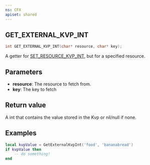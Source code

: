 ```yaml
---
ns: CFX
apiset: shared
---
```

## GET_EXTERNAL_KVP_INT

```c
int GET_EXTERNAL_KVP_INT(char* resource, char* key);
```

A getter for [SET_RESOURCE_KVP_INT](#_0x6A2B1E8), but for a specified resource.

## Parameters
* **resource**: The resource to fetch from.
* **key**: The key to fetch

## Return value
A int that contains the value stored in the Kvp or nil/null if none.

## Examples

```lua
local kvpValue = GetExternalKvpInt('food', 'bananabread') 
if kvpValue then
	-- do something!
end
```
